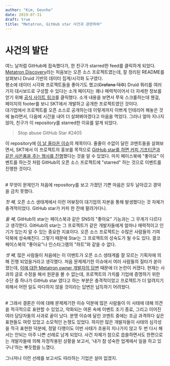 ```yaml
---
author: "Kim, Geunho"
date: 2019-07-31
draft: true
title: "Metatron, GitHub star 사건과 관련하여"
---
```


# 사건의 발단
여느 날처럼 GitHub에 접속했다가, 한 친구가 starred한 feed를 클릭하게 되었다. [Metatron Discovery](https://github.com/metatron-app/metatron-discovery)라는 처음보는 오픈 소스 프로젝트였는데, 잘 정리된 README를 살펴보니 Druid 기반의 데이터 집계/시각화 도구였다.  
평소에 데이터 시각화 프로젝트들을 좋아기도 했고(~~Grafana 덕후~~) Druid 쿼리를 여러가지 대시보드로 구성할 수 있다는 소개 페이지는 꽤나 매력적이어서 더 자세한 정보를 얻기 위해 [공식 사이트 링크](https://metatron.app/)를 클릭했다. 소개 내용을 보면서 쭈욱 스크롤하는데 웬걸, 페이지의 footer를 보니 SKT에서 개발하고 공개한 프로젝트였던 것이다.   
대기업에서 프로젝트를 오픈 소스로 공개하는데 이렇게까지 이쁘게 인테리어 해놓은 것에 놀라면서, 다음에 시간을 내어 더 살펴봐야겠다고 마음을 먹었다. 그러나 얼마 지나지 않아, 친구가 이 repository를 starred한 이유를 알게 되었다. 

> Stop abuse GitHub Star #2405

이 repository에 [이 날 올라온 이슈](https://github.com/metatron-app/metatron-discovery/issues/2405)의 제목이다. 줄줄이 수없이 달린 코멘트들을 살펴보면서, SKT에서 이 프로젝트의 홍보를 목적으로 [GitHub star를 하면 커피 기프티콘과 같은 사은품을 주는 행사를 진행](http://web.archive.org/web/20190729114458/http://b2b.tworld.co.kr/bizts/special/eventMetatron.bs)했다는 것을 알 수 있었다. 마치 페이스북에 "좋아요" 이벤트를 하는것 처럼 GitHub의 오픈 소스 프로젝트에 "starred" 하는 것으로 이벤트를 진행한 것이다. 

<br/>
# 무엇이 문제인가
처음에 repository를 보고 가졌던 기쁜 마음은 모두 날아갔고 경악을 금치 못했다.  

_첫 째,_ 오픈 소스 생태계에서 이런 어뷰징이 대기업의 자본을 통해 발생했다는 것 자체가 충격적이었다. GitHub star가 커피 한 잔에 팔려가다니.

_둘 째,_ GitHub의 star는 페이스북과 같은 SNS의 "좋아요" 기능과는 그 무게가 다르다고 생각한다. GitHub의 star는 그 프로젝트가 같은 개발자들에게 얼마나 매력적이고 인기가 있는지 알 수 있는 중요한 지표이다. 오픈 소스 프로젝트는 수많은 사람들의 기여 덕북에 성숙해진다. 그렇기 때문에 Star는 그 프로젝트의 성숙도가 될 수도 있다. 결코 페이스북의 "좋아요"나 인스타그램의 "하트"와 같을 수 없다.  

_셋 째,_ 많은 사람들이 처음에는 이 이벤트가 오픈 소스 생태계를 잘 모르는 기획자에 의해 진행 되었을거라고 생각했다. 처음 문제제기한 이슈에서 여러 사람들의 질타가 쏟아졌는데, [이에 대한 Metatron owner 개발자의 답변](https://github.com/metatron-app/metatron-discovery/issues/2405#issuecomment-516196067) 때문에 더 논란이 커졌다. 현재는 사과의 글로 수정을 해서 원문을 볼 수 없는데, 프로젝트의 가치를 기업에 증명하기 위한 수단 중 하나가 GitHub star 였다고 하는 부분은 충격적이었고 프로젝트가 더 알려지기 위해서 어떤 일도 마다하지 않을 것이라는 답변은 납득하기 어려웠다.

<br/>
# 그래서 결론은
이에 대해 문제제기한 이슈 덕분에 많은 사람들이 이 사태에 대해 의견을 적극적으로 표현할 수 있었고, 악화되는 여론 속에 이벤트 조기 종료, 그리고 이어진 여러 담당자들의 사과로 끝이 났다.  
분명 이슈에 달린 코멘트 중에는 조금 과격하다 싶은 표현들도 여럿 있었고 소모적인 논쟁도 있었다. 하지만 많은 개발자들이 사태의 심각성을 적극 표현한 덕분에, 정말 다행이도 이번 사태가 조용히 지나가지 않고 두 번 다시 해서는 안되는 아주 나쁜 선례로 남게 되었다.  
사건 자체가 참으로 씁쓸하면서도 한편으로는 개발자들에 의해 자정작용된 상황을 보고서, '내가 참 성숙한 업계에서 일을 하고 있구나'하는 뿌듯함을 느꼈다.  

그나저나 이런 선례를 보고서도 따라하는 기업은 설마 없겠지.
